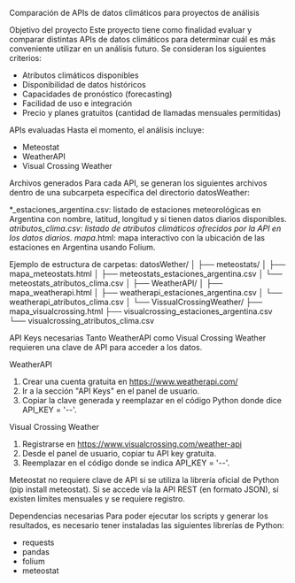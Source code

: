 Comparación de APIs de datos climáticos para proyectos de análisis

Objetivo del proyecto
Este proyecto tiene como finalidad evaluar y comparar distintas APIs de datos climáticos para determinar cuál es más conveniente utilizar en un análisis futuro.
Se consideran los siguientes criterios:

- Atributos climáticos disponibles
- Disponibilidad de datos históricos
- Capacidades de pronóstico (forecasting)
- Facilidad de uso e integración 
- Precio y planes gratuitos (cantidad de llamadas mensuales permitidas)


APIs evaluadas
Hasta el momento, el análisis incluye:

- Meteostat
- WeatherAPI
- Visual Crossing Weather


Archivos generados
Para cada API, se generan los siguientes archivos dentro de una subcarpeta específica del directorio datosWeather:

*_estaciones_argentina.csv: listado de estaciones meteorológicas en Argentina con nombre, latitud, longitud y si tienen datos diarios disponibles.
*_atributos_clima.csv: listado de atributos climáticos ofrecidos por la API en los datos diarios.
mapa_*.html: mapa interactivo con la ubicación de las estaciones en Argentina usando Folium.

Ejemplo de estructura de carpetas:
datosWether/
│
├── meteostats/
│   ├── mapa_meteostats.html
│   ├── meteostats_estaciones_argentina.csv
│   └── meteostats_atributos_clima.csv
│
├── WeatherAPI/
│   ├── mapa_weatherapi.html
│   ├── weatherapi_estaciones_argentina.csv
│   └── weatherapi_atributos_clima.csv
│
└── VissualCrossingWeather/
    ├── mapa_visualcrossing.html
    ├── visualcrossing_estaciones_argentina.csv
    └── visualcrossing_atributos_clima.csv

    
API Keys necesarias
Tanto WeatherAPI como Visual Crossing Weather requieren una clave de API para acceder a los datos.

WeatherAPI

1. Crear una cuenta gratuita en https://www.weatherapi.com/
2. Ir a la sección "API Keys" en el panel de usuario.
3. Copiar la clave generada y reemplazar en el código Python donde dice API_KEY = '--'.

Visual Crossing Weather

1. Registrarse en https://www.visualcrossing.com/weather-api
2. Desde el panel de usuario, copiar tu API key gratuita.
3. Reemplazar en el código donde se indica API_KEY = '--'.
   
Meteostat no requiere clave de API si se utiliza la librería oficial de Python (pip install meteostat).
Si se accede vía la API REST (en formato JSON), sí existen límites mensuales y se requiere registro.


Dependencias necesarias
Para poder ejecutar los scripts y generar los resultados, es necesario tener instaladas las siguientes librerías de Python:

- requests
- pandas
- folium
- meteostat
